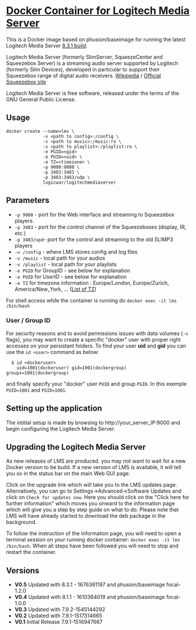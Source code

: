 [appurl]: https://downloads.slimdevices.com/LogitechMediaServer_v8.3.1/
[hub]: https://hub.docker.com/r/logicwar/logitechmediaserver/
[lms_wikipedia]: https://en.wikipedia.org/wiki/Logitech_Media_Server
[wiki]: http://wiki.slimdevices.com/index.php/Logitech_Media_Server
[tz_wikipedia]:https://en.wikipedia.org/wiki/List_of_tz_database_time_zones

# [Docker Container for Logitech Media Server][hub]

This is a Docker image based on phusion/baseimage for running the latest Logitech Media Server [8.3.1 build][appurl].

Logitech Media Server (formerly SlimServer, SqueezeCenter and Squeezebox Server) is a streaming audio server supported by Logitech (formerly Slim Devices), developed in particular to support their Squeezebox range of digital audio receivers. [Wikipedia][lms_wikipedia] / [Official Squeezebox site][wiki]

Logitech Media Server is free software, released under the terms of the GNU General Public License.

## Usage

```
docker create --name=lms \ 
              -v <path to config>:/config \
              -v <path to music>:/music:ro \
              -v <path to playlist>:/playlist:ro \
              -e PGID=<gid>
              -e PUID=<uid> \
              -e TZ=<timezone> \
              -p 9000:9000 \
              -p 3483:3483 \
              -p 3483:3483/udp \
              logicwar/logitechmediaserver
```
## Parameters

* `-p 9000` - port for the Web interface and streaming to Squeezebox players.
* `-p 3483` - port for the control channel of the Squeezeboxes (display, IR, etc.)
* `-p 3483/upd`- port for the control and streaming to the old SLIMP3 players
* `-v /config` - where LMS stores config and log files
* `-v /music` - local path for your audios
* `-v /playlist` - local path for your playlists
* `-e PGID` for GroupID - see below for explanation
* `-e PUID` for UserID - see below for explanation
* `-e TZ` for timezone information : Europe/London, Europe/Zurich, America/New_York, ... ([List of TZ][tz_wikipedia])

For shell access while the container is running do `docker exec -it lms /bin/bash`

### User / Group ID

For security reasons and to avoid permissions issues with data volumes (`-v` flags), you may want to create a specific "docker" user with proper right accesses on your persistant folders. To find your user **uid** and **gid** you can use the `id <user>` command as below:

```
  $ id <dockeruser>
    uid=1001(dockeruser) gid=1001(dockergroup) groups=1001(dockergroup)
```

and finally specify your "docker" user `PUID` and group `PGID`. In this exemple `PUID=1001` and `PGID=1001`.

## Setting up the application 

The intitial setup is made by browsing to http://your_server_IP:9000 and begin configuring the Logitech Media Server.

## Upgrading the Logitech Media Server

As new releases of LMS are produced. you may not want to wait for a new Docker version to be build. If a new version of LMS is available, it will tell you so in the status bar on the main Web GUI page.

Click on the upgrade link which will take you to the LMS updates page. Alternatively, you can go to Settings->Advanced->Software Updates and click on `Check for updates now`. Here you should click on the "Click here for further information" which moves you onward to the information page which will give you a step by step guide on what to do. Please note that LMS will have already started to download the deb package in the background.

To follow the instruction of the information page, you will need to open a terminal session on your running docker container: `docker exec -it lms /bin/bash`. When all steps have been followed you will need to stop and restart the container.

## Versions
+ **V0.5** Updated with 8.3.1 - 1676361197 and phusion/baseimage focal-1.2.0
+ **V0.4** Updated with 8.1.1 - 1610364019 and phusion/baseimage focal-1.0.0
+ **V0.3** Updated with 7.9.2-1545144292
+ **V0.2** Updated with 7.9.1-1517314665
+ **V0.1** Initial Release 7.9.1-1516947667
